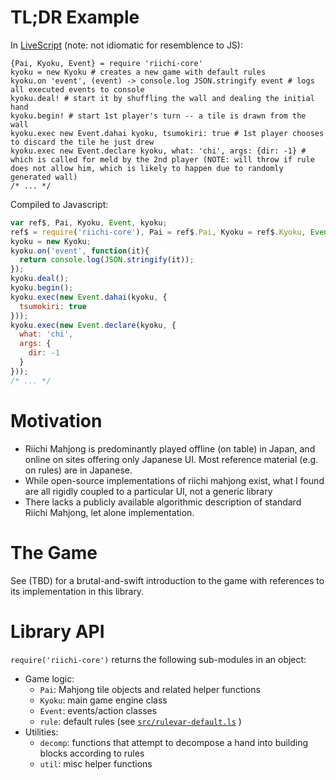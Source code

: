 # TL;DR Example

In [LiveScript][] (note: not idiomatic for resemblence to JS):

```livescript
{Pai, Kyoku, Event} = require 'riichi-core'
kyoku = new Kyoku # creates a new game with default rules
kyoku.on 'event', (event) -> console.log JSON.stringify event # logs all executed events to console
kyoku.deal! # start it by shuffling the wall and dealing the initial hand
kyoku.begin! # start 1st player's turn -- a tile is drawn from the wall
kyoku.exec new Event.dahai kyoku, tsumokiri: true # 1st player chooses to discard the tile he just drew
kyoku.exec new Event.declare kyoku, what: 'chi', args: {dir: -1} # which is called for meld by the 2nd player (NOTE: will throw if rule does not allow him, which is likely to happen due to randomly generated wall)
/* ... */
```

Compiled to Javascript:

```javascript
var ref$, Pai, Kyoku, Event, kyoku;
ref$ = require('riichi-core'), Pai = ref$.Pai, Kyoku = ref$.Kyoku, Event = ref$.Event;
kyoku = new Kyoku;
kyoku.on('event', function(it){
  return console.log(JSON.stringify(it));
});
kyoku.deal();
kyoku.begin();
kyoku.exec(new Event.dahai(kyoku, {
  tsumokiri: true
}));
kyoku.exec(new Event.declare(kyoku, {
  what: 'chi',
  args: {
    dir: -1
  }
}));
/* ... */
```

[LiveScript]: http://livescript.net/

# Motivation

* Riichi Mahjong is predominantly played offline (on table) in Japan, and online on sites offering only Japanese UI. Most reference material (e.g. on rules) are in Japanese.
* While open-source implementations of riichi mahjong exist, what I found are all rigidly coupled to a particular UI, not a generic library
* There lacks a publicly available algorithmic description of standard Riichi Mahjong, let alone implementation.

# The Game

See (TBD) for a brutal-and-swift introduction to the game with references to its implementation in this library.

# Library API

`require('riichi-core')` returns the following sub-modules in an object:

* Game logic:
 	* `Pai`: Mahjong tile objects and related helper functions
	* `Kyoku`: main game engine class
	* `Event`: events/action classes
	* `rule`: default rules (see [`src/rulevar-default.ls`](../src/rulevar-default.ls) )
* Utilities:
	* `decomp`: functions that attempt to decompose a hand into building blocks according to rules
	* `util`: misc helper functions